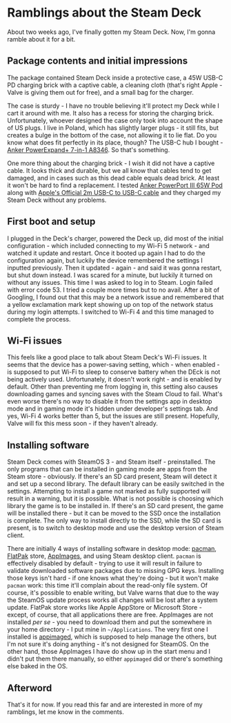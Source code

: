# Ramblings about the Steam Deck

About two weeks ago, I've finally gotten my Steam Deck. Now, I'm gonna ramble about it for a bit.

## Package contents and initial impressions

The package contained Steam Deck inside a protective case, a 45W USB-C PD charging brick with a captive cable, a cleaning cloth (that's right Apple - Valve is giving them out for free), and a small bag for the charger.

The case is sturdy - I have no trouble believing it'll protect my Deck while I cart it around with me. It also has a recess for storing the charging brick. Unfortunately, whoever designed the case only took into account the shape of US plugs. I live in Poland, which has slightly larger plugs - it still fits, but creates a bulge in the bottom of the case, not allowing it to lie flat. Do you know what does fit perfectly in its place, though? The USB-C hub I bought - [Anker PowerExpand+ 7-in-1 A8346](https://us.anker.com/collections/hubs/products/a8346). So that's something. 

One more thing about the charging brick - I wish it did not have a captive cable. It looks thick and durable, but we all know that cables tend to get damaged, and in cases such as this dead cable equals dead brick. At least it won't be hard to find a replacement. I tested [Anker PowerPort III 65W Pod](https://www.amazon.com/dp/B086YGHRNP) along with [Apple's Official 2m USB-C to USB-C cable](https://www.apple.com/shop/product/MLL82AM/A/usb-c-charge-cable-2-m) and they charged my Steam Deck without any problems.

## First boot and setup

I plugged in the Deck's charger, powered the Deck up, did most of the initial configuration - which included connecting to my Wi-Fi 5 network - and watched it update and restart. Once it booted up again I had to do the configuration again, but luckily the device remembered the settings I inputted previously. Then it updated - again - and said it was gonna restart, but shut down instead. I was scared for a minute, but luckily it turned on without any issues. This time I was asked to log in to Steam. Login failed with error code 53. I tried a couple more times but to no avail. After a bit of Googling, I found out that this may be a network issue and remembered that a yellow exclamation mark kept showing up on top of the network status during my login attempts. I switched to Wi-Fi 4 and this time managed to complete the process.

## Wi-Fi issues

This feels like a good place to talk about Steam Deck's Wi-Fi issues. It seems that the device has a power-saving setting, which - when enabled - is supposed to put Wi-Fi to sleep to conserve battery when the DEck is not being actively used. Unfortunately, it doesn't work right - and is enabled by default. Other than preventing me from logging in, this setting also causes downloading games and syncing saves with the Steam Cloud to fail. What's even worse there's no way to disable it from the settings app in desktop mode and in gaming mode it's hidden under developer's settings tab. And yes, Wi-Fi 4 works better than 5, but the issues are still present. Hopefully, Valve will fix this mess soon - if they haven't already.

## Installing software

Steam Deck comes with SteamOS 3 - and Steam itself - preinstalled. The only programs that can be installed in gaming mode are apps from the Steam store - obviously. If there's an SD card present, Steam will detect it and set up a second library. The default library can be easily switched in the settings. Attempting to install a game not marked as fully supported will result in a warning, but it is possible. What is not possible is choosing which library the game is to be installed in. If there's an SD card present, the game will be installed there - but it can be moved to the SSD once the installation is complete. The only way to install directly to the SSD, while the SD card is present, is to switch to desktop mode and use the desktop version of Steam client.

There are initially 4 ways of installing software in desktop mode: [pacman](https://archlinux.org/pacman/), [FlatPak](https://flatpak.org/) store, [AppImages](https://appimage.org/), and using Steam desktop client. `pacman` is effectively disabled by default - trying to use it will result in failure to validate downloaded software packages due to missing GPG keys. Installing those keys isn't hard - if one knows what they're doing - but it won't make `pacman` work: this time it'll complain about the read-only file system. Of course, it's possible to enable writing, but Valve warns that due to the way the SteamOS update process works all changes will be lost after a system update. FlatPak store works like Apple AppStore or Microsoft Store - except, of course, that all applications there are free. AppImages are not installed _per se_ - you need to download them and put the somewhere in your home directory - I put mine in `~/Applications`. The very first one I installed is [appimaged](https://github.com/probonopd/go-appimage/tree/master/src/appimaged), which is supposed to help manage the others, but I'm not sure it's doing anything - it's not designed for SteamOS. On the other hand, those AppImages I have do show up in the start menu and I didn't put them there manually, so either `appimaged` did or there's something else baked in the OS.

## Afterword

That's it for now. If you read this far and are interested in more of my ramblings, let me know in the comments.
